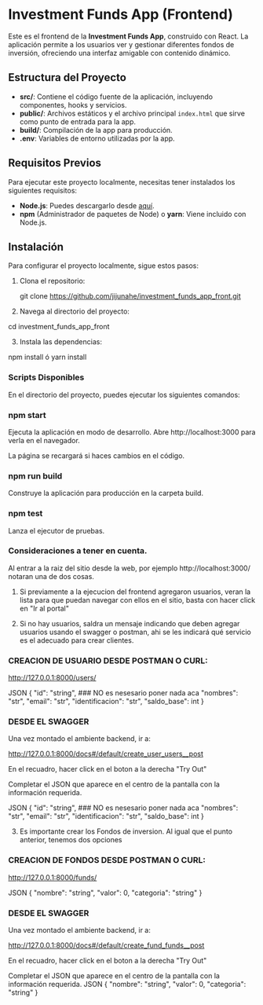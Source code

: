 # Investment Funds App (Frontend)

Este es el frontend de la **Investment Funds App**, construido con React. La aplicación permite a los usuarios ver y gestionar diferentes fondos de inversión, ofreciendo una interfaz amigable con contenido dinámico.

## Estructura del Proyecto

- **src/**: Contiene el código fuente de la aplicación, incluyendo componentes, hooks y servicios.
- **public/**: Archivos estáticos y el archivo principal `index.html` que sirve como punto de entrada para la app.
- **build/**: Compilación de la app para producción.
- **.env**: Variables de entorno utilizadas por la app.

## Requisitos Previos

Para ejecutar este proyecto localmente, necesitas tener instalados los siguientes requisitos:
- **Node.js**: Puedes descargarlo desde [aquí](https://nodejs.org/).
- **npm** (Administrador de paquetes de Node) o **yarn**: Viene incluido con Node.js.

## Instalación

Para configurar el proyecto localmente, sigue estos pasos:

1. Clona el repositorio:

   
   git clone  https://github.com/jijunahe/investment_funds_app_front.git

2. Navega al directorio del proyecto:

  cd investment_funds_app_front

3. Instala las dependencias:

  npm install     ó      yarn install


### Scripts Disponibles
En el directorio del proyecto, puedes ejecutar los siguientes comandos:

### npm start
Ejecuta la aplicación en modo de desarrollo. Abre http://localhost:3000 para verla en el navegador.

La página se recargará si haces cambios en el código.

### npm run build
Construye la aplicación para producción en la carpeta build.

### npm test
Lanza el ejecutor de pruebas.


### Consideraciones a tener en cuenta.

Al entrar a la raiz del sitio desde la web, por ejemplo http://localhost:3000/ notaran una de dos cosas.

1. Si previamente a la ejecucion del frontend agregaron usuarios, veran la lista para que puedan navegar con ellos en el sitio, basta con hacer click en "Ir al portal"

2. Si no hay usuarios, saldra un mensaje indicando que deben agregar usuarios usando el swagger o postman, ahi se les indicará qué servicio es el adecuado para crear clientes.


### CREACION DE USUARIO DESDE POSTMAN O CURL:
http://127.0.0.1:8000/users/

JSON
{
  "id": "string", ### NO es nesesario poner nada aca
  "nombres": "str",
  "email": "str",
  "identificacion": "str",
  "saldo_base": int
}

### DESDE EL SWAGGER

Una vez montado el ambiente backend, ir a:

http://127.0.0.1:8000/docs#/default/create_user_users__post

En el recuadro, hacer click en el boton a la derecha "Try Out"

Completar el JSON que aparece en el centro de la pantalla con la información requerida.

JSON
{
  "id": "string", ### NO es nesesario poner nada aca
  "nombres": "str",
  "email": "str",
  "identificacion": "str",
  "saldo_base": int
}

3. Es importante crear los Fondos de inversion. Al igual que el punto anterior, tenemos dos opciones


  ### CREACION DE FONDOS DESDE POSTMAN O CURL:
  http://127.0.0.1:8000/funds/

  JSON
  {
  "nombre": "string",
  "valor": 0,
  "categoria": "string"
  }

  ### DESDE EL SWAGGER

  Una vez montado el ambiente backend, ir a:

  http://127.0.0.1:8000/docs#/default/create_fund_funds__post

  En el recuadro, hacer click en el boton a la derecha "Try Out"

  Completar el JSON que aparece en el centro de la pantalla con la información requerida.
JSON
  {
  "nombre": "string",
  "valor": 0,
  "categoria": "string"
  }




